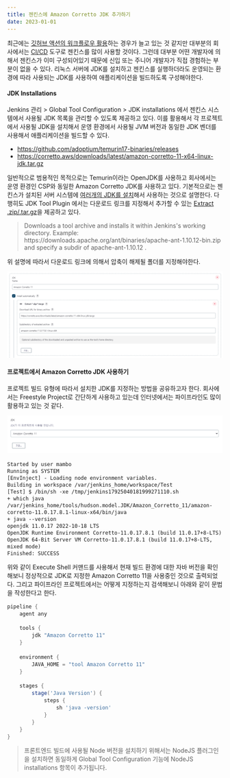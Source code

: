 ```yaml
---
title: 젠킨스에 Amazon Corretto JDK 추가하기
date: 2023-01-01
---
```


최근에는 [깃허브 액션의 워크플로우 활용](https://www.youtube.com/watch?v=iLqGzEkusIw)하는 경우가 늘고 있는 것 같지만 대부분의 회사에서는 [CI/CD](https://www.youtube.com/watch?v=0Emq5FypiMM) 도구로 젠킨스를 많이 사용할 것이다. 그런데 대부분 어떤 개발자에 의해서 젠킨스가 이미 구성되어있기 때문에 신입 또는 주니어 개발자가 직접 경험하는 부분이 없을 수 있다. 리눅스 서버에 JDK를 설치하고 젠킨스를 실행하더라도 운영되는 환경에 따라 사용되는 JDK를 사용하여 애플리케이션을 빌드하도록 구성해야한다.

#### JDK Installations

Jenkins 관리 > Global Tool Configuration > JDK installations 에서 젠킨스 시스템에서 사용될 JDK 목록을 관리할 수 있도록 제공하고 있다. 이를 활용해서 각 프로젝트에서 사용될 JDK을 설치해서 운영 환경에서 사용될 JVM 버전과 동일한 JDK 벤더를 사용해서 애플리케이션을 빌드할 수 있다.

- https://github.com/adoptium/temurin17-binaries/releases
- https://corretto.aws/downloads/latest/amazon-corretto-11-x64-linux-jdk.tar.gz

일반적으로 범용적인 목적으로는 Temurin이라는 OpenJDK를 사용하고 회사에서는 운영 환경인 CSP와 동일한 Amazon Corretto JDK를 사용하고 있다. 기본적으로는 젠킨스가 설치된 서버 시스템에 [여러개의 JDK를 설치](https://www.youtube.com/watch?v=qx3XK82BZPk)해서 사용하는 것으로 설명한다. 다행히도 JDK Tool Plugin 에서는 다운로드 링크를 지정해서 추가할 수 있는 [Extract .zip/.tar.gz](https://stackoverflow.com/a/55244659)을 제공하고 있다. 

> Downloads a tool archive and installs it within Jenkins's working directory. 
> Example: https\://downloads.apache.org/ant/binaries/apache-ant-1.10.12-bin.zip and specify a subdir of apache-ant-1.10.12 .

위 설명에 따라서 다운로드 링크에 의해서 압축이 해제될 폴더를 지정해야한다.

![](/images/posts/add-jdk-installations-jenkins/01.png)

#### 프로젝트에서 Amazon Corretto JDK 사용하기
프로젝트 빌드 유형에 따라서 설치한 JDK를 지정하는 방법을 공유하고자 한다. 회사에서는 Freestyle Project로 간단하게 사용하고 있는데 인터넷에서는 파이프라인도 많이 활용하고 있는 것 같다.

![Freestyle Project](/images/posts/add-jdk-installations-jenkins/02.png)

```shell
Started by user mambo
Running as SYSTEM
[EnvInject] - Loading node environment variables.
Building in workspace /var/jenkins_home/workspace/Test
[Test] $ /bin/sh -xe /tmp/jenkins17925040181999271110.sh
+ which java
/var/jenkins_home/tools/hudson.model.JDK/Amazon_Corretto_11/amazon-corretto-11.0.17.8.1-linux-x64/bin/java
+ java --version
openjdk 11.0.17 2022-10-18 LTS
OpenJDK Runtime Environment Corretto-11.0.17.8.1 (build 11.0.17+8-LTS)
OpenJDK 64-Bit Server VM Corretto-11.0.17.8.1 (build 11.0.17+8-LTS, mixed mode)
Finished: SUCCESS
```

위와 같이 Execute Shell 커맨드를 사용해서 현재 빌드 환경에 대한 자바 버전을 확인해보니 정상적으로 JDK로 지정한 Amazon Corretto 11을 사용중인 것으로 출력되었다. 그리고 파이프라인 프로젝트에서는 어떻게 지정하는지 검색해보니 아래와 같이 문법을 작성한다고 한다.

```groovy
pipeline {
    agent any
    
    tools {
        jdk "Amazon Corretto 11"
    }
    
    environment {
        JAVA_HOME = "tool Amazon Corretto 11"
    }

    stages {
        stage('Java Version') {
            steps {
                sh 'java -version'
            }
        }
    }
}
```

> 프론트엔드 빌드에 사용될 Node 버전을 설치하기 위해서는 NodeJS 플러그인을 설치하면 동일하게 Global Tool Configuration 기능에 NodeJS installations 항목이 추가됩니다.
